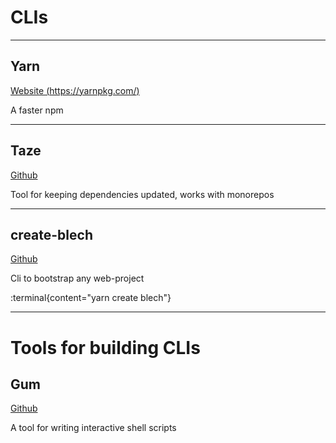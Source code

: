 # CLIs

---

## Yarn

[Website (https://yarnpkg.com/)](https://yarnpkg.com/)

A faster npm

---

## Taze

[Github](https://github.com/antfu/taze)

Tool for keeping dependencies updated, works with monorepos

---

## create-blech

[Github](https://github.com/Blechlawine/blech-cli)

Cli to bootstrap any web-project

:terminal{content="yarn create blech"}

---

# Tools for building CLIs

## Gum

[Github](https://github.com/charmbracelet/gum)

A tool for writing interactive shell scripts
